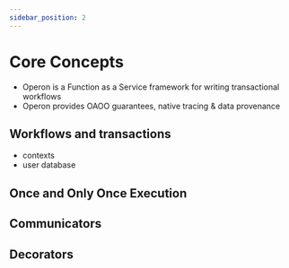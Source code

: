 ```yaml
---
sidebar_position: 2
---
```


# Core Concepts

- Operon is a Function as a Service framework for writing transactional workflows
- Operon provides OAOO guarantees, native tracing & data provenance

## Workflows and transactions
- contexts
- user database

## Once and Only Once Execution

## Communicators

## Decorators
